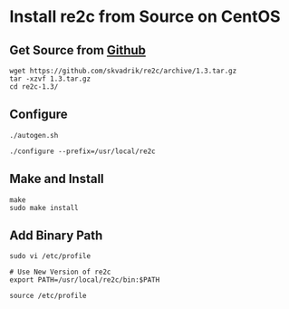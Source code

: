 # Install re2c from Source on CentOS

## Get Source from [Github](https://github.com/skvadrik/re2c/releases)
```
wget https://github.com/skvadrik/re2c/archive/1.3.tar.gz
tar -xzvf 1.3.tar.gz
cd re2c-1.3/
```

## Configure
```
./autogen.sh

./configure --prefix=/usr/local/re2c
```

## Make and Install
```
make
sudo make install
```

## Add Binary Path
```
sudo vi /etc/profile
```

```
# Use New Version of re2c
export PATH=/usr/local/re2c/bin:$PATH
```

```
source /etc/profile
```
